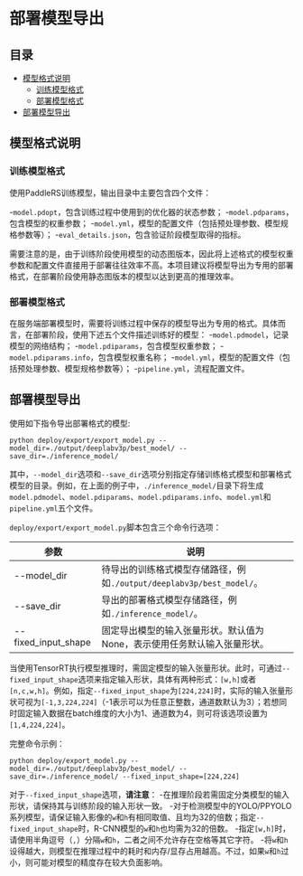 # 部署模型导出

## 目录

* [模型格式说明](#1)
  * [训练模型格式](#11)
  * [部署模型格式](#12)
* [部署模型导出](#2)

## <h2 id="1">模型格式说明</h2>

### <h3 id="11">训练模型格式</h3>

使用PaddleRS训练模型，输出目录中主要包含四个文件：

-`model.pdopt`，包含训练过程中使用到的优化器的状态参数；
-`model.pdparams`，包含模型的权重参数；
-`model.yml`，模型的配置文件（包括预处理参数、模型规格参数等）；
-`eval_details.json`，包含验证阶段模型取得的指标。

需要注意的是，由于训练阶段使用模型的动态图版本，因此将上述格式的模型权重参数和配置文件直接用于部署往往效率不高。本项目建议将模型导出为专用的部署格式，在部署阶段使用静态图版本的模型以达到更高的推理效率。

### <h3 id="12">部署模型格式</h3>

在服务端部署模型时，需要将训练过程中保存的模型导出为专用的格式。具体而言，在部署阶段，使用下述五个文件描述训练好的模型：
-`model.pdmodel`，记录模型的网络结构；
-`model.pdiparams`，包含模型权重参数；
-`model.pdiparams.info`，包含模型权重名称；
-`model.yml`，模型的配置文件（包括预处理参数、模型规格参数等）；
-`pipeline.yml`，流程配置文件。

## <h2 id="2">部署模型导出</h2>

使用如下指令导出部署格式的模型:

```commandline
python deploy/export/export_model.py --model_dir=./output/deeplabv3p/best_model/ --save_dir=./inference_model/
```

其中，`--model_dir`选项和`--save_dir`选项分别指定存储训练格式模型和部署格式模型的目录。例如，在上面的例子中，`./inference_model/`目录下将生成`model.pdmodel`、`model.pdiparams`、`model.pdiparams.info`、`model.yml`和`pipeline.yml`五个文件。

`deploy/export/export_model.py`脚本包含三个命令行选项：

| 参数 | 说明 |
| ---- | ---- |
| --model_dir | 待导出的训练格式模型存储路径，例如`./output/deeplabv3p/best_model/`。 |
| --save_dir | 导出的部署格式模型存储路径，例如`./inference_model/`。 |
| --fixed_input_shape | 固定导出模型的输入张量形状。默认值为None，表示使用任务默认输入张量形状。 |

当使用TensorRT执行模型推理时，需固定模型的输入张量形状。此时，可通过`--fixed_input_shape`选项来指定输入形状，具体有两种形式：`[w,h]`或者`[n,c,w,h]`。例如，指定`--fixed_input_shape`为`[224,224]`时，实际的输入张量形状可视为`[-1,3,224,224]`（-1表示可以为任意正整数，通道数默认为3）；若想同时固定输入数据在batch维度的大小为1、通道数为4，则可将该选项设置为`[1,4,224,224]`。

完整命令示例：

```commandline
python deploy/export_model.py --model_dir=./output/deeplabv3p/best_model/ --save_dir=./inference_model/ --fixed_input_shape=[224,224]
```

对于`--fixed_input_shape`选项，**请注意**：
-在推理阶段若需固定分类模型的输入形状，请保持其与训练阶段的输入形状一致。
-对于检测模型中的YOLO/PPYOLO系列模型，请保证输入影像的`w`和`h`有相同取值、且均为32的倍数；指定`--fixed_input_shape`时，R-CNN模型的`w`和`h`也均需为32的倍数。
-指定`[w,h]`时，请使用半角逗号（`,`）分隔`w`和`h`，二者之间不允许存在空格等其它字符。
-将`w`和`h`设得越大，则模型在推理过程中的耗时和内存/显存占用越高。不过，如果`w`和`h`过小，则可能对模型的精度存在较大负面影响。
